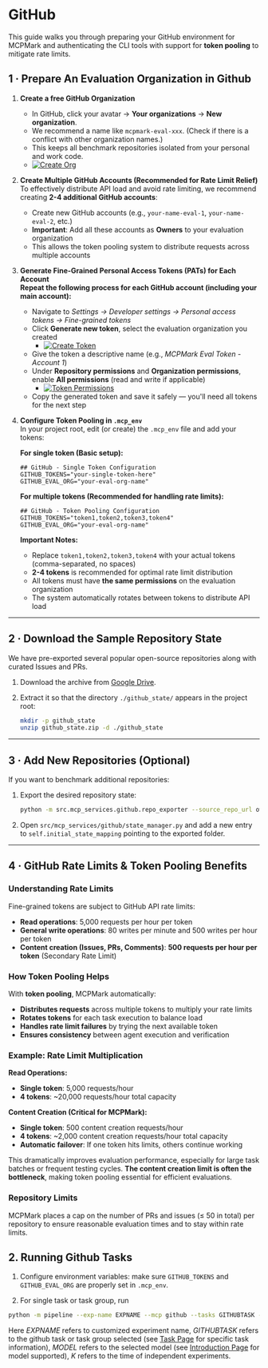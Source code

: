 # GitHub
This guide walks you through preparing your GitHub environment for MCPMark and authenticating the CLI tools with support for **token pooling** to mitigate rate limits.

## 1 · Prepare An Evaluation Organization in Github

1. **Create a free GitHub Organization**  
   - In GitHub, click your avatar → **Your organizations** → **New organization**.  
   - We recommend a name like `mcpmark-eval-xxx`. (Check if there is a conflict with other organization names.)
   - This keeps all benchmark repositories isolated from your personal and work code. 
   - [![Create Org](https://i.postimg.cc/CxqJkRnj/github-create-org.png)](https://postimg.cc/k27xdXc4)
2. **Create Multiple GitHub Accounts (Recommended for Rate Limit Relief)**  
   To effectively distribute API load and avoid rate limiting, we recommend creating **2-4 additional GitHub accounts**:
   - Create new GitHub accounts (e.g., `your-name-eval-1`, `your-name-eval-2`, etc.)
   - **Important**: Add all these accounts as **Owners** to your evaluation organization
   - This allows the token pooling system to distribute requests across multiple accounts

3. **Generate Fine-Grained Personal Access Tokens (PATs) for Each Account**  
   **Repeat the following process for each GitHub account (including your main account):**
   - Navigate to *Settings → Developer settings → Personal access tokens → Fine-grained tokens*
   - Click **Generate new token**, select the evaluation organization you created
      - [![Create Token](https://i.postimg.cc/Z5SjPT82/github-create-token.png)](https://postimg.cc/Mv9yqJrm)
   - Give the token a descriptive name (e.g., *MCPMark Eval Token - Account 1*)
   - Under **Repository permissions** and **Organization permissions**, enable **All permissions** (read and write if applicable)
      - [![Token Permissions](https://i.postimg.cc/nc81ZHPr/github-token-permissions.png)](https://postimg.cc/14HFrZP1)
   - Copy the generated token and save it safely — you'll need all tokens for the next step

4. **Configure Token Pooling in `.mcp_env`**  
   In your project root, edit (or create) the `.mcp_env` file and add your tokens:
   
   **For single token (Basic setup):**
   ```env
   ## GitHub - Single Token Configuration
   GITHUB_TOKENS="your-single-token-here"
   GITHUB_EVAL_ORG="your-eval-org-name"
   ```

   **For multiple tokens (Recommended for handling rate limits):**
   ```env
   ## GitHub - Token Pooling Configuration
   GITHUB_TOKENS="token1,token2,token3,token4"
   GITHUB_EVAL_ORG="your-eval-org-name"
   ```

   **Important Notes:**
   - Replace `token1,token2,token3,token4` with your actual tokens (comma-separated, no spaces)
   - **2-4 tokens** is recommended for optimal rate limit distribution
   - All tokens must have **the same permissions** on the evaluation organization
   - The system automatically rotates between tokens to distribute API load

---

## 2 · Download the Sample Repository State

We have pre-exported several popular open-source repositories along with curated Issues and PRs.

1. Download the archive from [Google Drive](https://drive.google.com/drive/folders/16bFDjdtqJYzYJlqKcjKBGomo8DwOhWcN?usp=drive_link).  
2. Extract it so that the directory `./github_state/` appears in the project root:

   ```bash
   mkdir -p github_state
   unzip github_state.zip -d ./github_state
   ```

---

## 3 · Add New Repositories (Optional)

If you want to benchmark additional repositories:

1. Export the desired repository state:
   ```bash
   python -m src.mcp_services.github.repo_exporter --source_repo_url owner/name --max-issues 20 --max-pulls 5
   ```
2. Open `src/mcp_services/github/state_manager.py` and add a new entry to `self.initial_state_mapping` pointing to the exported folder.

---

## 4 · GitHub Rate Limits & Token Pooling Benefits

### Understanding Rate Limits
Fine-grained tokens are subject to GitHub API rate limits:
- **Read operations**: 5,000 requests per hour per token
- **General write operations**: 80 writes per minute and 500 writes per hour per token
- **Content creation (Issues, PRs, Comments)**: **500 requests per hour per token** (Secondary Rate Limit)

### How Token Pooling Helps
With **token pooling**, MCPMark automatically:
- **Distributes requests** across multiple tokens to multiply your rate limits
- **Rotates tokens** for each task execution to balance load
- **Handles rate limit failures** by trying the next available token
- **Ensures consistency** between agent execution and verification

### Example: Rate Limit Multiplication
**Read Operations:**
- **Single token**: 5,000 requests/hour
- **4 tokens**: ~20,000 requests/hour total capacity

**Content Creation (Critical for MCPMark):**
- **Single token**: 500 content creation requests/hour
- **4 tokens**: ~2,000 content creation requests/hour total capacity
- **Automatic failover**: If one token hits limits, others continue working

This dramatically improves evaluation performance, especially for large task batches or frequent testing cycles. **The content creation limit is often the bottleneck**, making token pooling essential for efficient evaluations.

### Repository Limits
MCPMark places a cap on the number of PRs and issues (≤ 50 in total) per repository to ensure reasonable evaluation times and to stay within rate limits.


## 2. Running Github Tasks

1. Configure environment variables: make sure `GITHUB_TOKENS` and `GITHUB_EVAL_ORG` are properly set in `.mcp_env`.

2. For single task or task group, run 
```bash
python -m pipeline --exp-name EXPNAME --mcp github --tasks GITHUBTASK --models MODEL --k K
```
Here *EXPNAME* refers to customized experiment name, *GITHUBTASK* refers to the github task or task group selected (see [Task Page](../datasets/task.md) for specific task information), *MODEL* refers to the selected model (see [Introduction Page](../introduction.md) for model supported), *K* refers to the time of independent experiments.